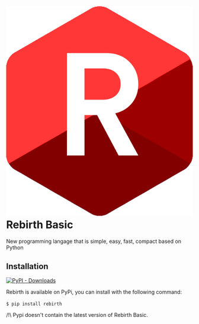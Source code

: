 # ![Logo Rebirth Basic](assets/logo_rebirth.png) Rebirth Basic
New programming langage that is simple, easy, fast, compact based on Python

## Installation
<a href="https://pypi.org/project/rebirth">
    <img alt="PyPI - Downloads" src="https://img.shields.io/pypi/dd/rebirth?label=pip&style=for-the-badge">
</a>

Rebirth is available on PyPi, you can install with the following command:

``$ pip install rebirth``

/!\ Pypi doesn't contain the latest version of Rebirth Basic.
